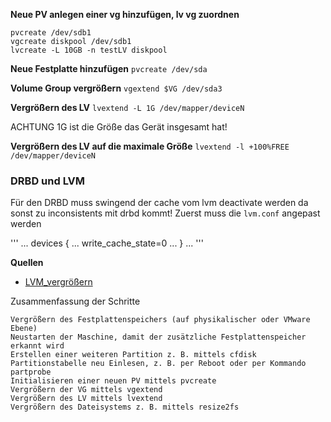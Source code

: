 **Neue PV anlegen einer vg hinzufügen, lv vg zuordnen**
```
pvcreate /dev/sdb1
vgcreate diskpool /dev/sdb1
lvcreate -L 10GB -n testLV diskpool
```

**Neue Festplatte hinzufügen**
`pvcreate /dev/sda`

**Volume Group vergrößern**
`vgextend $VG /dev/sda3`

**Vergrößern des LV**
`lvextend -L 1G /dev/mapper/deviceN`

ACHTUNG 1G ist die Größe das Gerät insgesamt hat!

**Vergrößern des LV auf die maximale Größe**
`lvextend -l +100%FREE /dev/mapper/deviceN `

### DRBD und LVM
Für den DRBD muss swingend der cache vom lvm deactivate werden da sonst zu inconsistents mit drbd kommt!
Zuerst muss die `lvm.conf` angepast werden

'''
...
devices {
...
 write_cache_state=0
...
}
...
'''



**Quellen**
* [LVM_vergrößern](https://www.thomas-krenn.com/de/wiki/LVM_vergrößern)


Zusammenfassung der Schritte

    Vergrößern des Festplattenspeichers (auf physikalischer oder VMware Ebene)
    Neustarten der Maschine, damit der zusätzliche Festplattenspeicher erkannt wird
    Erstellen einer weiteren Partition z. B. mittels cfdisk
    Partitionstabelle neu Einlesen, z. B. per Reboot oder per Kommando partprobe
    Initialisieren einer neuen PV mittels pvcreate
    Vergrößern der VG mittels vgextend
    Vergrößern des LV mittels lvextend
    Vergrößern des Dateisystems z. B. mittels resize2fs
